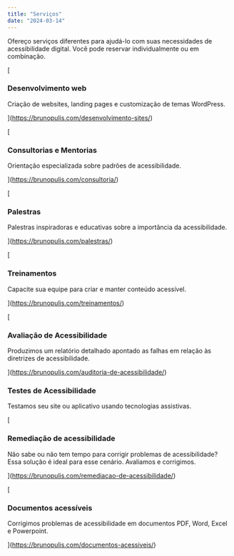 ```yaml
---
title: "Serviços"
date: "2024-03-14"
---
```


Ofereço serviços diferentes para ajudá-lo com suas necessidades de acessibilidade digital. Você pode reservar individualmente ou em combinação.

[

### Desenvolvimento web

Criação de websites, landing pages e customização de temas WordPress.



](https://brunopulis.com/desenvolvimento-sites/)

[

### Consultorias e Mentorias

Orientação especializada sobre padrões de acessibilidade.



](https://brunopulis.com/consultoria/)

[

### Palestras

Palestras inspiradoras e educativas sobre a importância da acessibilidade.



](https://brunopulis.com/palestras/)

[

### Treinamentos

Capacite sua equipe para criar e manter conteúdo acessível.



](https://brunopulis.com/treinamentos/)

[

### Avaliação de Acessibilidade

Produzimos um relatório detalhado apontado as falhas em relação às diretrizes de acessibilidade.



](https://brunopulis.com/auditoria-de-acessibilidade/)

### Testes de Acessibilidade

Testamos seu site ou aplicativo usando tecnologias assistivas.

[

### Remediação de acessibilidade

Não sabe ou não tem tempo para corrigir problemas de acessibilidade? Essa solução é ideal para esse cenário. Avaliamos e corrigimos.



](https://brunopulis.com/remediacao-de-acessibilidade/)

[

### Documentos acessíveis

Corrigimos problemas de acessibilidade em documentos PDF, Word, Excel e Powerpoint.



](https://brunopulis.com/documentos-acessiveis/)
